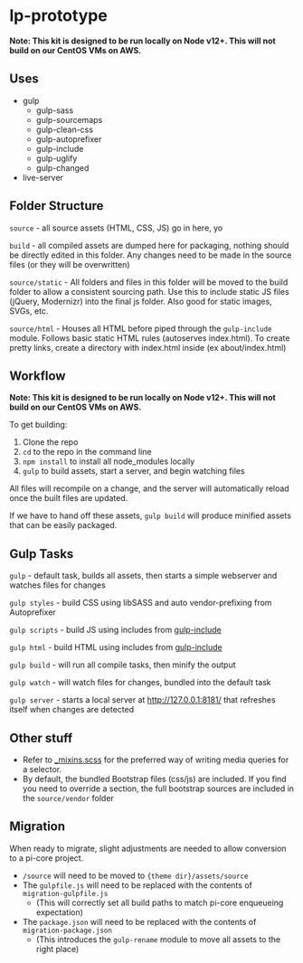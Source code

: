# lp-prototype

**Note: This kit is designed to be run locally on Node v12+. This will not build on our CentOS VMs on AWS.**

## Uses

- gulp
  - gulp-sass
  - gulp-sourcemaps
  - gulp-clean-css
  - gulp-autoprefixer
  - gulp-include
  - gulp-uglify
  - gulp-changed
- live-server


## Folder Structure

`source` - all source assets (HTML, CSS, JS) go in here, yo

`build` - all compiled assets are dumped here for packaging, nothing should be
directly edited in this folder. Any changes need to be made in the source
files (or they will be overwritten)

`source/static` - All folders and files in this folder will be moved to the
build folder to allow a consistent sourcing path. Use this to include static
JS files (jQuery, Modernizr) into the final js folder. Also good for static
images, SVGs, etc.

`source/html` - Houses all HTML before piped through the `gulp-include`
module. Follows basic static HTML rules (autoserves index.html). To create
pretty links, create a directory with index.html inside (ex about/index.html)


## Workflow

**Note: This kit is designed to be run locally on Node v12+. This will not build on our CentOS VMs on AWS.**

To get building:

1. Clone the repo
2. `cd` to the repo in the command line
3. `npm install` to install all node_modules locally
4. `gulp` to build assets, start a server, and begin watching files

All files will recompile on a change, and the server will automatically reload
once the built files are updated.

If we have to hand off these assets, `gulp build` will produce minified assets
that can be easily packaged.


## Gulp Tasks

`gulp` - default task, builds all assets, then starts a simple webserver and
watches files for changes

`gulp styles` - build CSS using libSASS and auto vendor-prefixing from
Autoprefixer

`gulp scripts` - build JS using includes from
[gulp-include](https://www.npmjs.com/package/gulp-include)

`gulp html` - build HTML using includes from
[gulp-include](https://www.npmjs.com/package/gulp-include)

`gulp build` -  will run all compile tasks, then minify the output

`gulp watch` - will watch files for changes, bundled into the default task

`gulp server` - starts a local server at http://127.0.0.1:8181/ that refreshes
itself when changes are detected

## Other stuff

* Refer to [_mixins.scss](source/sass/base/_mixins.scss) for the preferred way
  of writing media queries for a selector.
* By default, the bundled Bootstrap files (css/js) are included. If you find
  you need to override a section, the full bootstrap sources are included in
  the `source/vendor` folder

## Migration

When ready to migrate, slight adjustments are needed to allow conversion to a pi-core project.

- `/source` will need to be moved to `{theme dir}/assets/source`
- The `gulpfile.js` will need to be replaced with the contents of `migration-gulpfile.js`
  - (This will correctly set all build paths to match pi-core enqueueing expectation)
- The `package.json` will need to be replaced with the contents of `migration-package.json` 
  - (This introduces the `gulp-rename` module to move all assets to the right place)
